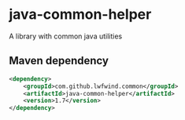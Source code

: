 # java-common-helper
A library with common java utilities

## Maven dependency

```xml
<dependency>
    <groupId>com.github.lwfwind.common</groupId>
    <artifactId>java-common-helper</artifactId>
    <version>1.7</version>
</dependency>
```
